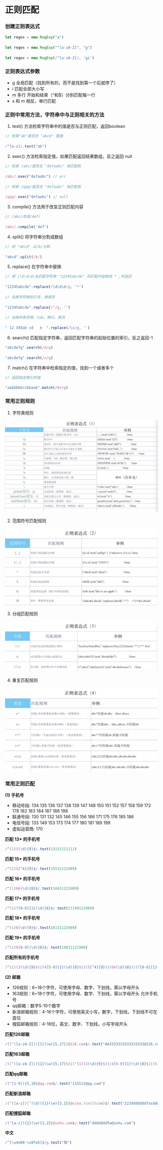 # 正则匹配

### 创建正则表达式
```js
let regex = new RegExp("a")

let regex = new RegExp("^[a-zA-Z]", "g")

let regex = new RegExp(/^[a-zA-Z]/, 'gi')
```


### 正则表达式参数

* g 全局匹配（找到所有的，而不是找到第一个后就停了）
* i 匹配全部大小写
* m 多行  开始和结束（^和$）分别匹配每一行
* s 和 m 相反，单行匹配


### 正则中常用方法，字符串中与正则相关的方法

1. test() 方法检索字符串中的值是否与正则匹配，返回boolean  

```js
// 检索"ab"是否在 "abcd" 里面

/^[a-z]/.test("ab")
```

2. exec() 方法检索指定值，如果匹配返回结果数组，反之返回 null

```js
// 检索 /abc/是否在 "defaabc" 有匹配到

/abc/.exec("defaabc") // arr 

// 检索 /qqq/是否在 "defaabc" 有匹配到

/qqq/.exec("defaabc") // null
```

3. compile() 方法用于改变正则匹配内容

```js
// /abc/改成/def/

/abc/.compile('def')
```


4. split() 将字符串分割成数组

```js
// 将 "abcd" 以/b/分割

"abcd".split(/b/)
```

5. replace() 在字符串中替换

```js
// 用 /\d\d\d/去匹配字符串 "12345abcde" 将匹配内容换成 * ,并返回

"12345abcde".replace(/\d\d\d/g, '*')

// 去掉字符串的引号，换成空

"12345abcde".replace(/"/g, '')

// 去掉所有空格，tab。换行，换页

" 12 345ab cd   e  ".replace(/\s/g, '')
```

6. search() 匹配指定字符串，返回匹配字符串的起始位置的索引，反之返回-1

```js
"abcdefg".search(/d/g)

"abcdefg".search(/x/g)
```


7. match() 在字符串中检索指定的值，找到一个或者多个

```js
// 返回指定索引的值

"aabbbbbccbbaab".match(/b+/g)
```


### 常用正则规则

1. 字符类规则

<img src="./img/1.png" />

2. 范围符号匹配规则

<img src="./img/2.png" />

3. 分组匹配规则

<img src="./img/3.png" />

4. 重复匹配规则

<img src="./img/4.png" />

### 常用正则匹配  

<strong>(1) 手机号</strong>

* 移动号段: 134 135 136 137 138 139 147 148 150 151 152 157 158 159 172 178 182 183 184 187 188 198
* 联通号段: 130 131 132 145 146 155 156 166 171 175 176 185 186
* 电信号段: 133 149 153 173 174 177 180 181 189 199
* 虚拟运营商: 170

<strong>匹配 13* 的手机号</strong>
```js
/^(1)3(\d){9}$/.test(13131121111)
```

<strong>匹配 15* 的手机号</strong>

```js
/^(1)5[^4]{9}$/.test(15531121989)
```

<strong>匹配 16* 的手机号</strong>

```js
/^(1)66(\d){8}$/.test(16631121989)
```

<strong>匹配 17* 的手机号</strong>

```js
/^(1)7[0-8]{1}(\d){8}$/.test(17199121989)
```

<strong>匹配 18* 的手机号</strong>

```js
/^(1)8(\d){9}$/.test(18131121989)
```

<strong>匹配 19* 的手机号</strong>

```js
/^(1)9[8-9](\d){8}$/.test(19831121989)
```

<strong>匹配所有的手机号</strong>

```js
/^(1)(3(\d){9}$)|(4[5-9]{1}(\d){8}$)|(5[^4]{9})|(66(\d){8})|(7[0-8]{1}(\d){8})|(8(\d){9}$)|(9[8-9](\d){8}$)/.test(19931121989)
```

<strong>(2) 邮箱</strong>

* 126规则：6~18个字符，可使用字母、数字、下划线，需以字母开头
* 163规则：6~18个字符，可使用字母、数字、下划线，需以字母开头 允许手机号
* qq邮箱：数字5-10个数字
* 新浪邮箱规则：4-16个字符，可使用英文小写，数字，下划线，下划线不可在首位
* 搜狐邮箱规则：4-16位，英文、数字、下划线，小写字母开头

<strong>匹配126邮箱</strong>

```js
/((^([a-zA-Z])){1}(\w){5,17})@126.com$/.test("AA3333333333333333@126.com")
```

<strong>匹配163邮箱</strong>

```js
/((^([a-zA-Z])){1}(\w){5,17}$)|(^(1)(3(\d){9}$)|(4[5-9]{1}(\d){8}$)|(5[^4]{9})|(66(\d){8})|(7[0-8]{1}(\d){8})|(8(\d){9}$)|(9[8-9](\d){8}$))@163.com$/.test("15132221989@163.com")
```

<strong>匹配qq邮箱</strong>

```js
/(^[1-9]){5,10}@qq.com$/.test("115511@qq.com")
```

<strong>匹配新浪邮箱</strong>

```js
/(^([a-z])|^(\d)){1}(\w){3,15}@sina.(cn)|(com)$/.test("223dddddddfasddw@sina.com")
```

<strong>匹配搜狐邮箱</strong>

```js
/(^[a-z]){1}(\w){3,15}@sohu.com$/.test("dddddddfw@sohu.com")
```

<strong>中文</strong>

```js
/^[\u4e00-\u9fa5]$/g.test("我")   
```
